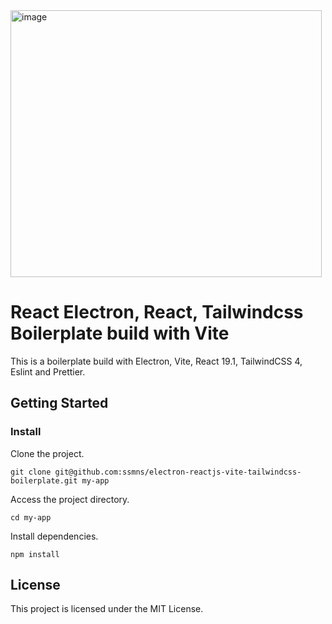 <img width="498" height="427" alt="image" src="https://github.com/user-attachments/assets/1e4d1a3f-359d-449b-83de-c0586bb69e7c" />

# React Electron, React, Tailwindcss Boilerplate build with Vite
This is a boilerplate build with Electron, Vite, React 19.1, TailwindCSS 4, Eslint and Prettier.

## Getting Started
### Install
Clone the project.
```
git clone git@github.com:ssmns/electron-reactjs-vite-tailwindcss-boilerplate.git my-app
```
Access the project directory.
```
cd my-app
```
Install dependencies.
```
npm install
```


## License
This project is licensed under the MIT License.
